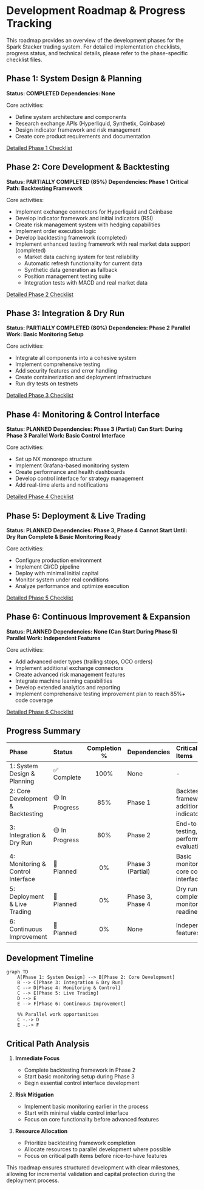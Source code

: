 # Development Roadmap & Progress Tracking

This roadmap provides an overview of the development phases for the Spark Stacker trading system.
For detailed implementation checklists, progress status, and technical details, please refer to the
phase-specific checklist files.

## Phase 1: System Design & Planning

**Status: COMPLETED** **Dependencies: None**

Core activities:

- Define system architecture and components
- Research exchange APIs (Hyperliquid, Synthetix, Coinbase)
- Design indicator framework and risk management
- Create core product requirements and documentation

[Detailed Phase 1 Checklist](./checklists/phase1-system-design-planning.md)

## Phase 2: Core Development & Backtesting

**Status: PARTIALLY COMPLETED (85%)** **Dependencies: Phase 1** **Critical Path: Backtesting
Framework**

Core activities:

- Implement exchange connectors for Hyperliquid and Coinbase
- Develop indicator framework and initial indicators (RSI)
- Create risk management system with hedging capabilities
- Implement order execution logic
- Develop backtesting framework (completed)
- Implement enhanced testing framework with real market data support (completed)
  - Market data caching system for test reliability
  - Automatic refresh functionality for current data
  - Synthetic data generation as fallback
  - Position management testing suite
  - Integration tests with MACD and real market data

[Detailed Phase 2 Checklist](./checklists/phase2-core-development-backtesting.md)

## Phase 3: Integration & Dry Run

**Status: PARTIALLY COMPLETED (80%)** **Dependencies: Phase 2** **Parallel Work: Basic Monitoring
Setup**

Core activities:

- Integrate all components into a cohesive system
- Implement comprehensive testing
- Add security features and error handling
- Create containerization and deployment infrastructure
- Run dry tests on testnets

[Detailed Phase 3 Checklist](./checklists/phase3-integration-dry-run.md)

## Phase 4: Monitoring & Control Interface

**Status: PLANNED** **Dependencies: Phase 3 (Partial)** **Can Start: During Phase 3** **Parallel
Work: Basic Control Interface**

Core activities:

- Set up NX monorepo structure
- Implement Grafana-based monitoring system
- Create performance and health dashboards
- Develop control interface for strategy management
- Add real-time alerts and notifications

[Detailed Phase 4 Checklist](./checklists/phase4-monitoring-control-interface.md)

## Phase 5: Deployment & Live Trading

**Status: PLANNED** **Dependencies: Phase 3, Phase 4** **Cannot Start Until: Dry Run Complete &
Basic Monitoring Ready**

Core activities:

- Configure production environment
- Implement CI/CD pipeline
- Deploy with minimal initial capital
- Monitor system under real conditions
- Analyze performance and optimize execution

[Detailed Phase 5 Checklist](./checklists/phase5-deployment-live-trading.md)

## Phase 6: Continuous Improvement & Expansion

**Status: PLANNED** **Dependencies: None (Can Start During Phase 5)** **Parallel Work: Independent
Features**

Core activities:

- Add advanced order types (trailing stops, OCO orders)
- Implement additional exchange connectors
- Create advanced risk management features
- Integrate machine learning capabilities
- Develop extended analytics and reporting
- Implement comprehensive testing improvement plan to reach 85%+ code coverage

[Detailed Phase 6 Checklist](./checklists/phase6-continuous-improvement-expansion.md)

## Progress Summary

| Phase                             | Status         | Completion % | Dependencies      | Critical Path Items                          |
| :-------------------------------- | :------------- | :----------: | :---------------- | :------------------------------------------- |
| 1: System Design & Planning       | ✅ Complete    |     100%     | None              | -                                            |
| 2: Core Development & Backtesting | 🟡 In Progress |     85%      | Phase 1           | Backtesting framework, additional indicators |
| 3: Integration & Dry Run          | 🟡 In Progress |     80%      | Phase 2           | End-to-end testing, performance evaluation   |
| 4: Monitoring & Control Interface | 🔲 Planned     |      0%      | Phase 3 (Partial) | Basic monitoring, core control interface     |
| 5: Deployment & Live Trading      | 🔲 Planned     |      0%      | Phase 3, Phase 4  | Dry run completion, monitoring readiness     |
| 6: Continuous Improvement         | 🔲 Planned     |      0%      | None              | Independent features                         |

## Development Timeline

```mermaid
graph TD
    A[Phase 1: System Design] --> B[Phase 2: Core Development]
    B --> C[Phase 3: Integration & Dry Run]
    C --> D[Phase 4: Monitoring & Control]
    C --> E[Phase 5: Live Trading]
    D --> E
    E --> F[Phase 6: Continuous Improvement]

    %% Parallel work opportunities
    C -.-> D
    E -.-> F
```

## Critical Path Analysis

1. **Immediate Focus**

   - Complete backtesting framework in Phase 2
   - Start basic monitoring setup during Phase 3
   - Begin essential control interface development

2. **Risk Mitigation**

   - Implement basic monitoring earlier in the process
   - Start with minimal viable control interface
   - Focus on core functionality before advanced features

3. **Resource Allocation**
   - Prioritize backtesting framework completion
   - Allocate resources to parallel development where possible
   - Focus on critical path items before nice-to-have features

This roadmap ensures structured development with clear milestones, allowing for incremental
validation and capital protection during the deployment process.
